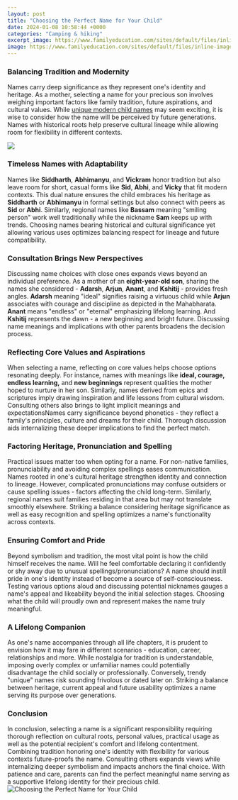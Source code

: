 ```yaml
---
layout: post
title: "Choosing the Perfect Name for Your Child"
date: 2024-01-08 10:58:44 +0000
categories: "Camping & hiking"
excerpt_image: https://www.familyeducation.com/sites/default/files/inline-images/the-top-baby-names-for-boys.jpg
image: https://www.familyeducation.com/sites/default/files/inline-images/the-top-baby-names-for-boys.jpg
---
```


### Balancing Tradition and Modernity
Names carry deep significance as they represent one's identity and heritage. As a mother, selecting a name for your precious son involves weighing important factors like family tradition, future aspirations, and cultural values. While [unique modern child names](https://store.fi.io.vn/xmas-holiday-funny-santa-saint-bernard-dog-christmas-tree-2) may seem exciting, it is wise to consider how the name will be perceived by future generations. Names with historical roots help preserve cultural lineage while allowing room for flexibility in different contexts. 

![](https://www.beafunmum.com/wp-content/uploads/2017/04/Screen-Shot-2017-04-26-at-9.38.11-AM.png.jpg)
### Timeless Names with Adaptability
Names like **Siddharth**, **Abhimanyu**, and **Vickram** honor tradition but also leave room for short, casual forms like **Sid**, **Abhi**, and **Vicky** that fit modern contexts. This dual nature ensures the child embraces his heritage as **Siddharth** or **Abhimanyu** in formal settings but also connect with peers as **Sid** or **Abhi**. Similarly, regional names like **Bassam** meaning "smiling person" work well traditionally while the nickname **Sam** keeps up with trends. Choosing names bearing historical and cultural significance yet allowing various uses optimizes balancing respect for lineage and future compatibility.
### Consultation Brings New Perspectives  
Discussing name choices with close ones expands views beyond an individual preference. As a mother of an **eight-year-old son**, sharing the names she considered - **Adarsh**, **Arjun**, **Anant**, and **Kshitij** - provides fresh angles. **Adarsh** meaning "ideal" signifies raising a virtuous child while **Arjun** associates with courage and discipline as depicted in the Mahabharata. **Anant** means "endless" or "eternal" emphasizing lifelong learning. And **Kshitij** represents the dawn - a new beginning and bright future. Discussing name meanings and implications with other parents broadens the decision process.
### Reflecting Core Values and Aspirations
When selecting a name, reflecting on core values helps choose options resonating deeply. For instance, names with meanings like **ideal, courage, endless learning,** and **new beginnings** represent qualities the mother hoped to nurture in her son. Similarly, names derived from epics and scriptures imply drawing inspiration and life lessons from cultural wisdom. Consulting others also brings to light implicit meanings and expectationsNames carry significance beyond phonetics - they reflect a family's principles, culture and dreams for their child. Thorough discussion aids internalizing these deeper implications to find the perfect match.
### Factoring Heritage, Pronunciation and Spelling 
Practical issues matter too when opting for a name. For non-native families, pronunciability and avoiding complex spellings eases communication. Names rooted in one's cultural heritage strengthen identity and connection to lineage. However, complicated pronunciations may confuse outsiders or cause spelling issues - factors affecting the child long-term. Similarly, regional names suit families residing in that area but may not translate smoothly elsewhere. Striking a balance considering heritage significance as well as easy recognition and spelling optimizes a name's functionality across contexts.
### Ensuring Comfort and Pride 
Beyond symbolism and tradition, the most vital point is how the child himself receives the name. Will he feel comfortable declaring it confidently or shy away due to unusual spellings/pronunciations? A name should instill pride in one's identity instead of become a source of self-consciousness. Testing various options aloud and discussing potential nicknames gauges a name's appeal and likeability beyond the initial selection stages. Choosing what the child will proudly own and represent makes the name truly meaningful.
### A Lifelong Companion
As one's name accompanies through all life chapters, it is prudent to envision how it may fare in different scenarios - education, career, relationships and more. While nostalgia for tradition is understandable, imposing overly complex or unfamiliar names could potentially disadvantage the child socially or professionally. Conversely, trendy "unique" names risk sounding frivolous or dated later on. Striking a balance between heritage, current appeal and future usability optimizes a name serving its purpose over generations.
### Conclusion
In conclusion, selecting a name is a significant responsibility requiring thorough reflection on cultural roots, personal values, practical usage as well as the potential recipient's comfort and lifelong contentment. Combining tradition honoring one's identity with flexibility for various contexts future-proofs the name. Consulting others expands views while internalizing deeper symbolism and impacts anchors the final choice. With patience and care, parents can find the perfect meaningful name serving as a supportive lifelong identity for their precious child.
![Choosing the Perfect Name for Your Child](https://www.familyeducation.com/sites/default/files/inline-images/the-top-baby-names-for-boys.jpg)